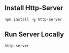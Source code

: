## Install Http-Server

```
npm install -g http-server
```

## Run Server Locally

```
http-server
```
